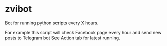# zvibot
Bot for running python scripts every X hours. 

For example this script will check Facebook page every hour and send new posts to Telegram bot
See Action tab for latest running.
